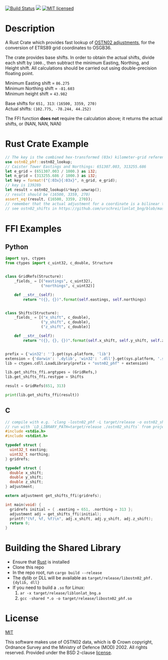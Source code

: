 [![Build Status](https://travis-ci.org/urschrei/ostn02_phf.png?branch=master)](https://travis-ci.org/urschrei/ostn02_phf) [![](https://img.shields.io/crates/v/lonlat_bng.svg)](https://crates.io/crates/OSTN02_PHF) [![MIT licensed](https://img.shields.io/badge/license-MIT-blue.svg)](license.txt)  

# Description
A Rust Crate which provides fast lookup of [OSTN02 adjustments](https://www.ordnancesurvey.co.uk/business-and-government/help-and-support/navigation-technology/os-net/surveying.html), for the conversion of ETRS89 grid coordinates to OSGB36.  

The crate provides base shifts. In order to obtain the actual shifts, divide each shift by `1000.`, then subtract the minimum Easting, Northing, and Height shift. All calculations should be carried out using double-precision floating point.

Minimum Easting shift = `86.275`  
Minimum Northing shift = `-81.603`  
Minimum height shift = `43.982`  

Base shifts for `651, 313`: `(16500, 3359, 270)`  
Actual shifts: `(102.775, -78.244, 44.252)`  

The FFI function **does not** require the calculation above; it returns the actual shifts, or (NAN, NAN, NAN)

# Rust Crate Example
``` rust
// The key is the combined hex-transformed (03x) kilometer-grid reference of the ETRS89 Northings and Eastings coordinates
use ostn02_phf::ostn02_lookup;
// Caister Tower Eastings and Northings: 651307.003, 313255.686
let e_grid = (651307.003 / 1000.) as i32;
let n_grid = (313255.686 / 1000.) as i32;
let key = format!("{:03x}{:03x}", n_grid, e_grid);
// key is 13928b
let result = ostn02_lookup(&*key).unwrap();
// result should be (16500, 3359, 270)
assert_eq!(result, (16500, 3359, 270));
// remember that the actual adjustment for a coordinate is a bilinear transform, using a square
// see ostn02_shifts in https://github.com/urschrei/lonlat_bng/blob/master/src/ostn02/mod.rs
```

# FFI Examples
## Python
``` python
import sys, ctypes
from ctypes import c_uint32, c_double, Structure


class GridRefs(Structure):
    _fields_ = [("eastings", c_uint32),
                ("northings", c_uint32)]

    def __str__(self):
        return "({}, {})".format(self.eastings, self.northings)


class Shifts(Structure):
    _fields_ = [("x_shift", c_double),
                ("y_shift", c_double),
                ("z_shift", c_double)]

    def __str__(self):
        return "({}, {}, {})".format(self.x_shift, self.y_shift, self.z_shift)


prefix = {'win32': ''}.get(sys.platform, 'lib')
extension = {'darwin': '.dylib', 'win32': '.dll'}.get(sys.platform, '.so')
lib = ctypes.cdll.LoadLibrary(prefix + "ostn02_phf" + extension)

lib.get_shifts_ffi.argtypes = (GridRefs,)
lib.get_shifts_ffi.restype = Shifts

result = GridRefs(651, 313)

print(lib.get_shifts_ffi(result))
```

## C
``` c
// compile with e.g. `clang -lostn02_phf -L target/release -o ostn02_shifts  src/ostn02.c` from project root
// run with `LD_LIBRARY_PATH=target/release ./ostn02_shifts` from project root
#include <stdio.h>
#include <stdint.h>

typedef struct {
  uint32_t easting;
  uint32_t northing;
} gridrefs;

typedef struct {
  double x_shift;
  double y_shift;
  double z_shift;
} adjustment;

extern adjustment get_shifts_ffi(gridrefs);

int main(void) {
  gridrefs initial = { .easting = 651, .northing = 313 };
  adjustment adj = get_shifts_ffi(initial);
  printf("(%f, %f, %f)\n", adj.x_shift, adj.y_shift, adj.z_shift);
  return 0;
}
```

# Building the Shared Library
- Ensure that [Rust](https://www.rust-lang.org/downloads.html) is installed
- Clone this repo
- In the repo root, run `cargo build --release`
- The dylib or DLL will be available as `target/release/libostn02_phf.{dylib, dll}`
- If you need to build a `.so` for Linux:
    1. `ar -x target/release/liblonlat_bng.a`
    2. `gcc -shared *.o -o target/release/libostn02_phf.so`

# License
[MIT](LICENSE)  

This software makes use of OSTN02 data, which is © Crown copyright, Ordnance Survey and the Ministry of Defence (MOD) 2002. All rights reserved. Provided under the BSD 2-clause [license](OSTN02_license.txt).
